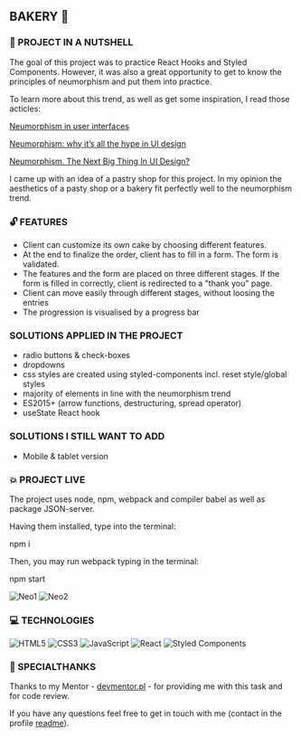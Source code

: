 ## BAKERY 🧁

### :shell: PROJECT IN A NUTSHELL

The goal of this project was to practice React Hooks and Styled Components. However, it was also a great opportunity to get to know the principles of neumorphism and put them into practice.

To learn more about this trend, as well as get some inspiration, I read those acticles:

[Neumorphism in user interfaces](https://uxdesign.cc/neumorphism-in-user-interfaces-b47cef3bf3a6)

[Neumorphism: why it’s all the hype in UI design](https://www.justinmind.com/ui-design/neumorphism)

[Neumorphism. The Next Big Thing In UI Design?](https://opengeekslab.com/blog/neumorphism-the-next-big-thing-ui-design/)

I came up with an idea of a pastry shop for this project. In my opinion the aesthetics of a pasty shop or a bakery fit perfectly well to the neumorphism trend.

### :unlock: FEATURES 

* Client can customize its own cake by choosing different features.
* At the end to finalize the order, client has to fill in a form. The form is validated.
* The features and the form are placed on three different stages. If the form is filled in correctly, client is redirected to a "thank you" page.
* Client can move easily through different stages, without loosing the entries
* The progression is visualised by a progress bar

###  SOLUTIONS APPLIED IN THE PROJECT

* radio buttons & check-boxes
* dropdowns
* css styles are created using styled-components incl. reset style/global styles 
* majority of elements in line with the neumorphism trend
* ES2015+ (arrow functions, destructuring, spread operator) 
* useState React hook

###  SOLUTIONS I STILL WANT TO ADD 

* Mobile & tablet version

### :boom: PROJECT LIVE 

The project uses node, npm, webpack and compiler babel as well as package JSON-server.

Having them installed, type into the terminal:

npm i

Then, you may run webpack typing in the terminal:

npm start

![Neo1](https://user-images.githubusercontent.com/83141358/198831853-2b26fc29-593b-4a69-bd7e-4644d70f8059.PNG)
![Neo2](https://user-images.githubusercontent.com/83141358/198831946-c729824a-e69d-4995-9bd3-98916ade7078.PNG)


### 💻 TECHNOLOGIES

![HTML5](https://img.shields.io/badge/html5-%23E34F26.svg?style=for-the-badge&logo=html5&logoColor=white)
![CSS3](https://img.shields.io/badge/css3-%231572B6.svg?style=for-the-badge&logo=css3&logoColor=white)
![JavaScript](https://img.shields.io/badge/javascript-%23323330.svg?style=for-the-badge&logo=javascript&logoColor=%23F7DF1E)
![React](https://img.shields.io/badge/react-%2320232a.svg?style=for-the-badge&logo=react&logoColor=%2361DAFB)
![Styled Components](https://img.shields.io/badge/styled--components-DB7093?style=for-the-badge&logo=styled-components&logoColor=white)

### 🤝 SPECIALTHANKS
Thanks to my Mentor - [devmentor.pl](https://devmentor.pl/) - for providing me with this task and for code review.

If you have any questions feel free to get in touch with me (contact in the profile [readme](https://github.com/magdanolde)).
